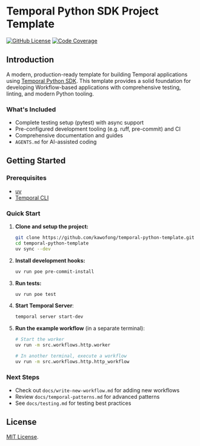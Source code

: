 # Temporal Python SDK Project Template

[![GitHub License](https://img.shields.io/github/license/kawofong/temporal-python-template)](https://github.com/kawofong/temporal-python-template/blob/main/LICENSE)
[![Code Coverage](https://img.shields.io/badge/codecov-report-blue)](https://app.codecov.io/gh/kawofong/temporal-python-template)

## Introduction

A modern, production-ready template for building Temporal applications using [Temporal Python SDK](https://docs.temporal.io/dev-guide/python). This template provides a solid foundation for developing Workflow-based applications with comprehensive testing, linting, and modern Python tooling.

### What's Included

- Complete testing setup (pytest) with async support
- Pre-configured development tooling (e.g. ruff, pre-commit) and CI
- Comprehensive documentation and guides
- `AGENTS.md` for AI-assisted coding

## Getting Started

### Prerequisites

- [uv](https://docs.astral.sh/uv/)
- [Temporal CLI](https://docs.temporal.io/cli#install)

### Quick Start

1. **Clone and setup the project:**

   ```bash
   git clone https://github.com/kawofong/temporal-python-template.git
   cd temporal-python-template
   uv sync --dev
   ```

1. **Install development hooks:**

   ```bash
   uv run poe pre-commit-install
   ```

1. **Run tests:**

   ```bash
   uv run poe test
   ```

1. **Start Temporal Server**:

   ```bash
   temporal server start-dev
   ```

1. **Run the example workflow** (in a separate terminal):

   ```bash
   # Start the worker
   uv run -m src.workflows.http.worker

   # In another terminal, execute a workflow
   uv run -m src.workflows.http.http_workflow
   ```

### Next Steps

- Check out `docs/write-new-workflow.md` for adding new workflows
- Review `docs/temporal-patterns.md` for advanced patterns
- See `docs/testing.md` for testing best practices

## License

[MIT License](LICENSE).
